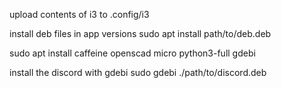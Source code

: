 upload contents of i3 to .config/i3

install deb files in app versions
sudo apt install path/to/deb.deb

sudo apt install caffeine openscad micro python3-full gdebi

install the discord with gdebi
sudo gdebi ./path/to/discord.deb
